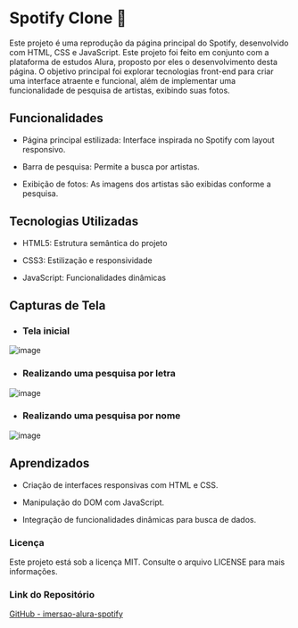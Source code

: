 # Spotify Clone 🎵

Este projeto é uma reprodução da página principal do Spotify, desenvolvido com HTML, CSS e JavaScript. Este projeto foi feito em conjunto com a plataforma de estudos Alura, proposto por eles o desenvolvimento desta página. O objetivo principal foi explorar tecnologias front-end para criar uma interface atraente e funcional, além de implementar uma funcionalidade de pesquisa de artistas, exibindo suas fotos.

## Funcionalidades

- Página principal estilizada: Interface inspirada no Spotify com layout responsivo.

- Barra de pesquisa: Permite a busca por artistas.

- Exibição de fotos: As imagens dos artistas são exibidas conforme a pesquisa.

## Tecnologias Utilizadas

- HTML5: Estrutura semântica do projeto

- CSS3: Estilização e responsividade

- JavaScript: Funcionalidades dinâmicas

## Capturas de Tela
- ### Tela inicial
![image](https://github.com/user-attachments/assets/7a505ff8-b388-4446-aed5-69face8d4d92)

- ### Realizando uma pesquisa por letra
![image](https://github.com/user-attachments/assets/c1701852-f6f4-4c80-b59e-9dc5ae123ec8)

- ### Realizando uma pesquisa por nome
 ![image](https://github.com/user-attachments/assets/6d29187a-0820-4448-8fd7-7361a79c2786)



## Aprendizados

- Criação de interfaces responsivas com HTML e CSS.

- Manipulação do DOM com JavaScript.

- Integração de funcionalidades dinâmicas para busca de dados.

### Licença

Este projeto está sob a licença MIT. Consulte o arquivo LICENSE para mais informações.

### Link do Repositório

[GitHub - imersao-alura-spotify](https://github.com/AlexsanderGS/imersao-alura-spotify)
